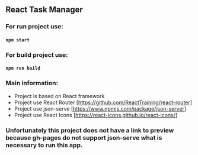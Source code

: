 ## React Task Manager
### For run project use:
#### `npm start`

### For build project use:
#### `npm run build`

### Main information:
- Project is based on React framework
- Project use React Router [https://github.com/ReactTraining/react-router]
- Project use json-serve [https://www.npmjs.com/package/json-server]
- Project use React Icons [https://react-icons.github.io/react-icons/]


### Unfortunately this project does not have a link to preview because gh-pages do not support json-serve what is necessary to run this app.
